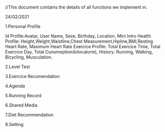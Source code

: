 //This document contains the details of all functions we implement in.

24/02/2021

1.Personal Profile
 
  Id Profile:Avatar, User Name, Sexe, Birthday, Location, Mini Intro
  Health Profile: Height,Weight,Waistline,Chest Measurement,Hipline,BMI,Resting Heart Rate, Maximum Heart Rate
  Exercice Profile: Total Exercice Time, Total Exercice Day, Total Cunsmeption(kilocalorie),
                    History: Running, Walking, Bicycling, Musculation.
  
2.Level Test

3.Exercice Recomendation

4.Agenda

5.Running Record

6.Shared Media

7.Diet Recommendation

8.Setting
